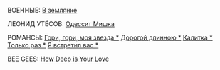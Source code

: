 ﻿---
layout: post
titla:  Songs
---

ВОЕННЫЕ:
[В землянке](/songs/v-zemlyanke.txt)

ЛЕОНИД УТЁСОВ:
[Одессит Мишка](/songs/odessit-mishka.txt)

РОМАНСЫ: 
[Гори, гори, моя звезда *](/songs/gori-gori-moya-zvezda.txt)
[Дорогой длинною *](/songs/dorogoi-dlinnoyu.txt)
[Калитка *](/songs/kalitka.txt)
[Только раз *](/songs/tolko-raz.txt)
[Я встретил вас *](/songs/ya-vstretil-vas.txt)
 
BEE GEES:
[How Deep is Your Love](/songs/how-deep.txt)
 